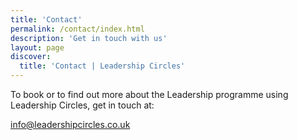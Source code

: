 ```yaml
---
title: 'Contact'
permalink: /contact/index.html
description: 'Get in touch with us'
layout: page
discover:
  title: 'Contact | Leadership Circles'
---
```


To book or to find out more about the Leadership programme using Leadership Circles, get in touch at:

info@leadershipcircles.co.uk
